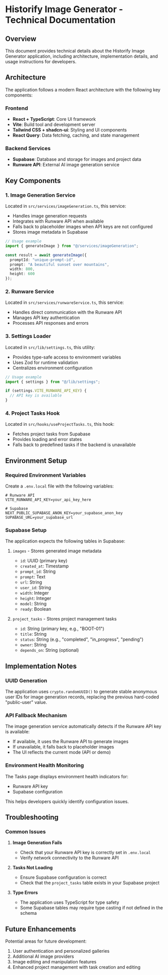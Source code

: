 # Historify Image Generator - Technical Documentation

## Overview

This document provides technical details about the Historify Image Generator application, including architecture, implementation details, and usage instructions for developers.

## Architecture

The application follows a modern React architecture with the following key components:

### Frontend
- **React + TypeScript**: Core UI framework
- **Vite**: Build tool and development server
- **Tailwind CSS + shadcn-ui**: Styling and UI components
- **React Query**: Data fetching, caching, and state management

### Backend Services
- **Supabase**: Database and storage for images and project data
- **Runware API**: External AI image generation service

## Key Components

### 1. Image Generation Service

Located in `src/services/imageGeneration.ts`, this service:
- Handles image generation requests
- Integrates with Runware API when available
- Falls back to placeholder images when API keys are not configured
- Stores image metadata in Supabase

```typescript
// Usage example
import { generateImage } from "@/services/imageGeneration";

const result = await generateImage({
  promptId: "unique-prompt-id",
  prompt: "A beautiful sunset over mountains",
  width: 800,
  height: 600
});
```

### 2. Runware Service

Located in `src/services/runwareService.ts`, this service:
- Handles direct communication with the Runware API
- Manages API key authentication
- Processes API responses and errors

### 3. Settings Loader

Located in `src/lib/settings.ts`, this utility:
- Provides type-safe access to environment variables
- Uses Zod for runtime validation
- Centralizes environment configuration

```typescript
// Usage example
import { settings } from "@/lib/settings";

if (settings.VITE_RUNWARE_API_KEY) {
  // API key is available
}
```

### 4. Project Tasks Hook

Located in `src/hooks/useProjectTasks.ts`, this hook:
- Fetches project tasks from Supabase
- Provides loading and error states
- Falls back to predefined tasks if the backend is unavailable

## Environment Setup

### Required Environment Variables

Create a `.env.local` file with the following variables:

```
# Runware API
VITE_RUNWARE_API_KEY=your_api_key_here

# Supabase
NEXT_PUBLIC_SUPABASE_ANON_KEY=your_supabase_anon_key
SUPABASE_URL=your_supabase_url
```

### Supabase Setup

The application expects the following tables in Supabase:

1. `images` - Stores generated image metadata
   - `id`: UUID (primary key)
   - `created_at`: Timestamp
   - `prompt_id`: String
   - `prompt`: Text
   - `url`: String
   - `user_id`: String
   - `width`: Integer
   - `height`: Integer
   - `model`: String
   - `ready`: Boolean

2. `project_tasks` - Stores project management tasks
   - `id`: String (primary key, e.g., "BOOT-01")
   - `title`: String
   - `status`: String (e.g., "completed", "in_progress", "pending")
   - `owner`: String
   - `depends_on`: String (optional)

## Implementation Notes

### UUID Generation

The application uses `crypto.randomUUID()` to generate stable anonymous user IDs for image generation records, replacing the previous hard-coded "public-user" value.

### API Fallback Mechanism

The image generation service automatically detects if the Runware API key is available:
- If available, it uses the Runware API to generate images
- If unavailable, it falls back to placeholder images
- The UI reflects the current mode (API or demo)

### Environment Health Monitoring

The Tasks page displays environment health indicators for:
- Runware API key
- Supabase configuration

This helps developers quickly identify configuration issues.

## Troubleshooting

### Common Issues

1. **Image Generation Fails**
   - Check that your Runware API key is correctly set in `.env.local`
   - Verify network connectivity to the Runware API

2. **Tasks Not Loading**
   - Ensure Supabase configuration is correct
   - Check that the `project_tasks` table exists in your Supabase project

3. **Type Errors**
   - The application uses TypeScript for type safety
   - Some Supabase tables may require type casting if not defined in the schema

## Future Enhancements

Potential areas for future development:

1. User authentication and personalized galleries
2. Additional AI image providers
3. Image editing and manipulation features
4. Enhanced project management with task creation and editing
